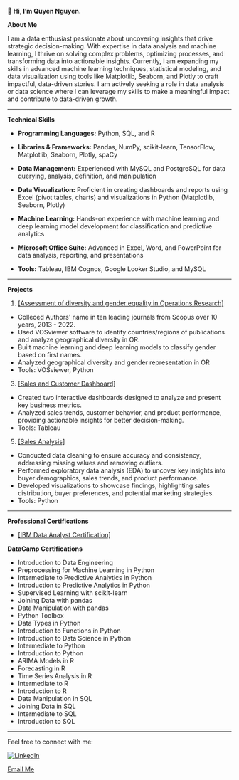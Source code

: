 👋 **Hi, I’m Quyen Nguyen.**

**About Me**

I am a data enthusiast passionate about uncovering insights that drive strategic decision-making. With expertise in data analysis and machine learning, I thrive on solving complex problems, optimizing processes, and transforming data into actionable insights. Currently, I am expanding my skills in advanced machine learning techniques, statistical modeling, and data visualization using tools like Matplotlib, Seaborn, and Plotly to craft impactful, data-driven stories. I am actively seeking a role in data analysis or data science where I can leverage my skills to make a meaningful impact and contribute to data-driven growth.

-----------------------
**Technical Skills**

- **Programming Languages:** Python, SQL, and R
  
- **Libraries & Frameworks:** Pandas, NumPy, scikit-learn, TensorFlow, Matplotlib, Seaborn, Plotly, spaCy
  
- **Data Management:** Experienced with MySQL and PostgreSQL for data querying, analysis, definition, and manipulation
  
- **Data Visualization:** Proficient in creating dashboards and reports using Excel (pivot tables, charts) and visualizations in Python (Matplotlib, Seaborn, Plotly)
  
- **Machine Learning:** Hands-on experience with machine learning and deep learning model development for classification and predictive analytics
  
- **Microsoft Office Suite:** Advanced in Excel, Word, and PowerPoint for data analysis, reporting, and presentations
  
- **Tools:** Tableau, IBM Cognos, Google Looker Studio, and MySQL

-----------------------
**Projects**
1. [[Assessment of diversity and gender equality in Operations Research]](https://github.com/QuyenNguyen0611/Assessment-of-diversity-and-gender-equality-in-OR)
- Colleced Authors' name in ten leading journals from Scopus over 10 years, 2013 - 2022.
- Used VOSviewer software to identify countries/regions of publications and analyze geographical diversity in OR.
- Built machine learning and deep learning models to classify gender based on first names.
- Analyzed geographical diversity and gender representation in OR
- Tools: VOSviewer, Python
  
3. [[Sales and Customer Dashboard]](https://github.com/QuyenNguyen0611/Tableau-Sales-and-Customer-Dashboard)
- Created two interactive dashboards designed to analyze and present key business metrics.
- Analyzed sales trends, customer behavior, and product performance, providing actionable insights for better decision-making.
- Tools: Tableau
  
5. [[Sales Analysis]](https://github.com/QuyenNguyen0611/Sales-Analysis)
- Conducted data cleaning to ensure accuracy and consistency, addressing missing values and removing outliers.
- Performed exploratory data analysis (EDA) to uncover key insights into buyer demographics, sales trends, and product performance.
- Developed visualizations to showcase findings, highlighting sales distribution, buyer preferences, and potential marketing strategies.
- Tools: Python
  
-----------------------
**Professional Certifications**

- [[IBM Data Analyst Certification]](https://www.coursera.org/account/accomplishments/professional-cert/1M5BN55OGEGU?utm_source=ln&utm_medium=certificate&utm_content=cert_image&utm_campaign=sharing_cta&utm_product=prof)

**DataCamp Certifications**
- Introduction to Data Engineering
- Preprocessing for Machine Learning in Python
- Intermediate to Predictive Analytics in Python
- Introduction to Predictive Analytics in Python
- Supervised Learning with scikit-learn
- Joining Data with pandas
- Data Manipulation with pandas
- Python Toolbox
- Data Types in Python
- Introduction to Functions in Python
- Introduction to Data Science in Python
- Intermediate to Python
- Introduction to Python
- ARIMA Models in R
- Forecasting in R
- Time Series Analysis in R
- Intermediate to R
- Introduction to R
- Data Manipulation in SQL
- Joining Data in SQL
- Intermediate to SQL
- Introduction to SQL


-----------------------
Feel free to connect with me:

[![LinkedIn](https://upload.wikimedia.org/wikipedia/commons/8/81/LinkedIn_icon.svg)](https://www.linkedin.com/in/phamtieuquyen-nguyen/)

[Email Me](mailto:tieuquyen0694@gmail.com)



